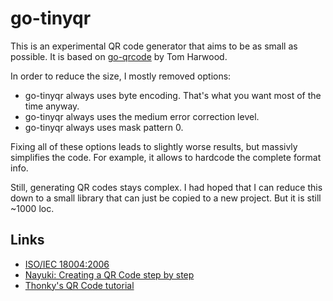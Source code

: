 # go-tinyqr

This is an experimental QR code generator that aims to be as small as possible.
It is based on [go-qrcode](https://github.com/skip2/go-qrcode) by Tom Harwood.

In order to reduce the size, I mostly removed options:

-   go-tinyqr always uses byte encoding. That's what you want most of the time anyway.
-   go-tinyqr always uses the medium error correction level.
-   go-tinyqr always uses mask pattern 0.

Fixing all of these options leads to slightly worse results, but massivly
simplifies the code. For example, it allows to hardcode the complete format
info.

Still, generating QR codes stays complex. I had hoped that I can reduce this
down to a small library that can just be copied to a new project. But it is
still ~1000 loc.

## Links

- [ISO/IEC 18004:2006](http://www.iso.org/iso/catalogue_detail.htm?csnumber=43655)
- [Nayuki: Creating a QR Code step by step](https://www.nayuki.io/page/creating-a-qr-code-step-by-step)
- [Thonky's QR Code tutorial](https://www.thonky.com/qr-code-tutorial/)
